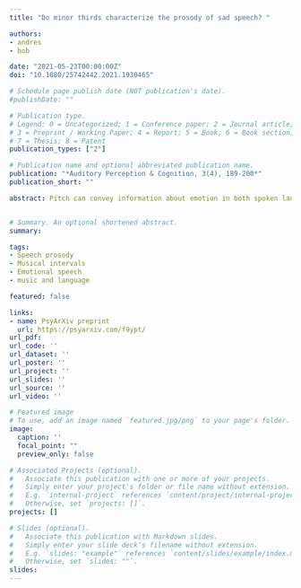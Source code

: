 ```yaml
---
title: "Do minor thirds characterize the prosody of sad speech? "

authors:
- andres
- bob

date: "2021-05-23T00:00:00Z"
doi: "10.1080/25742442.2021.1930465"

# Schedule page publish date (NOT publication's date).
#publishDate: ""

# Publication type.
# Legend: 0 = Uncategorized; 1 = Conference paper; 2 = Journal article;
# 3 = Preprint / Working Paper; 4 = Report; 5 = Book; 6 = Book section;
# 7 = Thesis; 8 = Patent
publication_types: ["2"]

# Publication name and optional abbreviated publication name.
publication: "*Auditory Perception & Cognition, 3(4), 189-200*"
publication_short: ""

abstract: Pitch can convey information about emotion in both spoken language and in music. Given this, do people use pitch to communicate emotion in similar ways across both domains? To investigate this question we look at intervals between the fundamental frequency (f0) of adjacent syllables in emotional speech produced by actors. We first investigate whether descending minor third intervals are more prevalent in sad speech compared to other types of emotional speech, as has been reported previously. In these data, we see no evidence for descending minor thirds being characteristic of sad speech. In fact, we find little evidence for any specific musical intervals being associated with specific emotions in these longer sentences. We suggest that speakers might borrow emotional cues from music only when other prosodic options are infeasible.


# Summary. An optional shortened abstract.
summary:

tags:
- Speech prosody
- Musical intervals
- Emotional speech
- music and language

featured: false

links:
- name: PsyArXiv preprint
  url: https://psyarxiv.com/f9ypt/
url_pdf: 
url_code: ''
url_dataset: ''
url_poster: ''
url_project: ''
url_slides: ''
url_source: ''
url_video: ''

# Featured image
# To use, add an image named `featured.jpg/png` to your page's folder. 
image:
  caption: ''
  focal_point: ""
  preview_only: false

# Associated Projects (optional).
#   Associate this publication with one or more of your projects.
#   Simply enter your project's folder or file name without extension.
#   E.g. `internal-project` references `content/project/internal-project/index.md`.
#   Otherwise, set `projects: []`.
projects: []

# Slides (optional).
#   Associate this publication with Markdown slides.
#   Simply enter your slide deck's filename without extension.
#   E.g. `slides: "example"` references `content/slides/example/index.md`.
#   Otherwise, set `slides: ""`.
slides:
---
```


